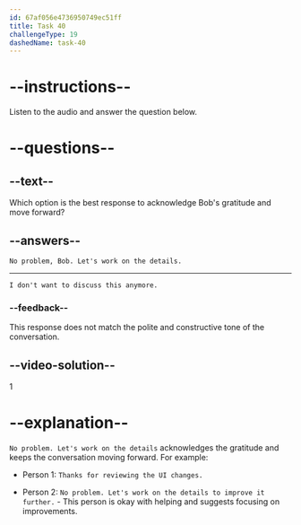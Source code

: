 ```yaml
---
id: 67af056e4736950749ec51ff
title: Task 40
challengeType: 19
dashedName: task-40
---
```


<!-- (Audio) Bob: Good plan. Thanks for discussing this with me, Anna. -->

<!-- SPEAKING -->

# --instructions--

Listen to the audio and answer the question below.

# --questions--

## --text--

Which option is the best response to acknowledge Bob's gratitude and move forward?

## --answers--

`No problem, Bob. Let's work on the details.`

---

`I don't want to discuss this anymore.`

### --feedback--

This response does not match the polite and constructive tone of the conversation.

## --video-solution--

1

# --explanation--

`No problem. Let's work on the details` acknowledges the gratitude and keeps the conversation moving forward. For example:

- Person 1: `Thanks for reviewing the UI changes.`

- Person 2: `No problem. Let's work on the details to improve it further.` - This person is okay with helping and suggests focusing on improvements.
